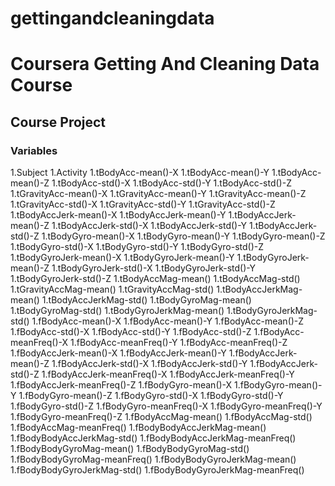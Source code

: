 # gettingandcleaningdata
# Coursera Getting And Cleaning Data Course

## Course Project

### Variables

1.Subject
1.Activity
1.tBodyAcc-mean()-X
1.tBodyAcc-mean()-Y
1.tBodyAcc-mean()-Z
1.tBodyAcc-std()-X
1.tBodyAcc-std()-Y
1.tBodyAcc-std()-Z
1.tGravityAcc-mean()-X
1.tGravityAcc-mean()-Y
1.tGravityAcc-mean()-Z
1.tGravityAcc-std()-X
1.tGravityAcc-std()-Y
1.tGravityAcc-std()-Z
1.tBodyAccJerk-mean()-X
1.tBodyAccJerk-mean()-Y
1.tBodyAccJerk-mean()-Z
1.tBodyAccJerk-std()-X
1.tBodyAccJerk-std()-Y
1.tBodyAccJerk-std()-Z
1.tBodyGyro-mean()-X
1.tBodyGyro-mean()-Y
1.tBodyGyro-mean()-Z
1.tBodyGyro-std()-X
1.tBodyGyro-std()-Y
1.tBodyGyro-std()-Z
1.tBodyGyroJerk-mean()-X
1.tBodyGyroJerk-mean()-Y
1.tBodyGyroJerk-mean()-Z
1.tBodyGyroJerk-std()-X
1.tBodyGyroJerk-std()-Y
1.tBodyGyroJerk-std()-Z
1.tBodyAccMag-mean()
1.tBodyAccMag-std()
1.tGravityAccMag-mean()
1.tGravityAccMag-std()
1.tBodyAccJerkMag-mean()
1.tBodyAccJerkMag-std()
1.tBodyGyroMag-mean()
1.tBodyGyroMag-std()
1.tBodyGyroJerkMag-mean()
1.tBodyGyroJerkMag-std()
1.fBodyAcc-mean()-X
1.fBodyAcc-mean()-Y
1.fBodyAcc-mean()-Z
1.fBodyAcc-std()-X
1.fBodyAcc-std()-Y
1.fBodyAcc-std()-Z
1.fBodyAcc-meanFreq()-X
1.fBodyAcc-meanFreq()-Y
1.fBodyAcc-meanFreq()-Z
1.fBodyAccJerk-mean()-X
1.fBodyAccJerk-mean()-Y
1.fBodyAccJerk-mean()-Z
1.fBodyAccJerk-std()-X
1.fBodyAccJerk-std()-Y
1.fBodyAccJerk-std()-Z
1.fBodyAccJerk-meanFreq()-X
1.fBodyAccJerk-meanFreq()-Y
1.fBodyAccJerk-meanFreq()-Z
1.fBodyGyro-mean()-X
1.fBodyGyro-mean()-Y
1.fBodyGyro-mean()-Z
1.fBodyGyro-std()-X
1.fBodyGyro-std()-Y
1.fBodyGyro-std()-Z
1.fBodyGyro-meanFreq()-X
1.fBodyGyro-meanFreq()-Y
1.fBodyGyro-meanFreq()-Z
1.fBodyAccMag-mean()
1.fBodyAccMag-std()
1.fBodyAccMag-meanFreq()
1.fBodyBodyAccJerkMag-mean()
1.fBodyBodyAccJerkMag-std()
1.fBodyBodyAccJerkMag-meanFreq()
1.fBodyBodyGyroMag-mean()
1.fBodyBodyGyroMag-std()
1.fBodyBodyGyroMag-meanFreq()
1.fBodyBodyGyroJerkMag-mean()
1.fBodyBodyGyroJerkMag-std()
1.fBodyBodyGyroJerkMag-meanFreq()
